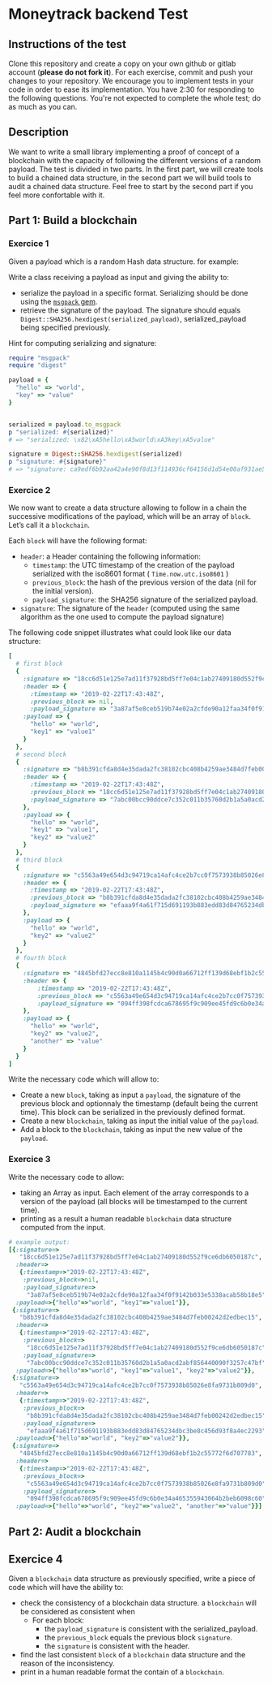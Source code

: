 # Moneytrack backend Test

## Instructions of the test
Clone this repository and create a copy on your own github or gitlab account (<b>please do not fork it</b>).
For each exercise, commit and push your changes to your repository.
We encourage you to implement tests in your code in order to ease its implementation.
You have 2:30 for responding to the following questions. You're not expected to complete the whole test; do as much as you can.

## Description

We want to write a small library implementing a proof of concept of a blockchain with the capacity of following the  different versions of a random payload.
The test is divided in two parts. In the first part, we will create tools to build a chained data structure, in the second part we will build tools to audit a chained data structure. 
Feel free to start by the second part if you feel more confortable with it.

## Part 1: Build a blockchain
 
### Exercice 1
Given a payload which is a random Hash data structure. for example:

Write a class receiving a payload as input and giving the ability to:
  - serialize the payload in a specific format. Serializing should be done using the [`msgpack` gem](https://github.com/msgpack/msgpack-ruby).
  - retrieve the signature of the payload. The signature should equals `Digest::SHA256.hexdigest(serialized_payload)`, serialized_payload being specified previously.

Hint for computing serializing and signature:

```ruby
require "msgpack"
require "digest"

payload = {
  "hello" => "world",
  "key" => "value"
}


serialized = payload.to_msgpack
p "serialized: #{serialized}"
# => "serialized: \x82\xA5hello\xA5world\xA3key\xA5value"

signature = Digest::SHA256.hexdigest(serialized)
p "signature: #{signature}" 
# => "signature: ca9edf6b92aa42a4e90f8d13f114936cf64156d1d54e00af931ae5e7a24cae28"

```


### Exercice 2
We now want to create a data structure allowing to follow in a chain the successive modifications of the payload, which will be an array of `block`. Let’s call it a `blockchain`.

Each `block` will have the following format:
 - `header`: a Header containing the following information:
    - `timestamp`: the UTC timestamp of the creation of the payload serialized with the iso8601 format ( `Time.now.utc.iso8601` )
    - `previous_block`: the hash of the previous version of the data (nil for the initial version).
    - `payload_signature`: the SHA256 signature of the serialized payload.
- `signature`: The signature of the `header` (computed using the same algorithm as the one used to compute the payload signature)


The following code snippet illustrates what could look like our data structure:
 
```ruby
[
  # first block
  {
    :signature => "18cc6d51e125e7ad11f37928bd5ff7e04c1ab27409180d552f9ce6db6050187c",
    :header => {
      :timestamp => "2019-02-22T17:43:48Z",
      :previous_block => nil,
      :payload_signature => "3a87af5e8ceb519b74e02a2cfde90a12faa34f0f9142b033e5338acab58b18e5"},
    :payload => {
      "hello" => "world",
      "key1" => "value1"
    }
  },
  # second block
  {
    :signature => "b8b391cfda8d4e35dada2fc38102cbc408b4259ae3484d7feb00242d2edbec15",
    :header => {
      :timestamp => "2019-02-22T17:43:48Z",
      :previous_block => "18cc6d51e125e7ad11f37928bd5ff7e04c1ab27409180d552f9ce6db6050187c",
      :payload_signature => "7abc00bcc90ddce7c352c011b35760d2b1a5a0acd2abf856440090f3257c47bf"
    },
    :payload => {
      "hello" => "world",
      "key1" => "value1",
      "key2" => "value2"
    }
  },
  # third block
  {
    :signature => "c5563a49e654d3c94719ca14afc4ce2b7cc0f7573938b85026e8fa9731b809d0",
    :header => {
      :timestamp => "2019-02-22T17:43:48Z",
      :previous_block => "b8b391cfda8d4e35dada2fc38102cbc408b4259ae3484d7feb00242d2edbec15",
      :payload_signature => "efaaa9f4a61f715d691193b883edd83d84765234dbc3be8c456d93f8a4ec2293"
    },
    :payload => {
      "hello" => "world",
      "key2" => "value2"
    }
  },
  # fourth block
  {
    :signature => "4845bfd27ecc8e810a1145b4c90d0a66712ff139d68ebf1b2c55772f6d707783",
    :header => {
        :timestamp => "2019-02-22T17:43:48Z",
        :previous_block => "c5563a49e654d3c94719ca14afc4ce2b7cc0f7573938b85026e8fa9731b809d0",
        :payload_signature => "094ff398fcdca678695f9c909ee45fd9c6b0e34a465355943064b2beb6098c60"
    },
    :payload => {
      "hello" => "world",
      "key2" => "value2",
      "another" => "value"
    }
  }
]
```

Write the necessary code which will allow to:
- Create a new `block`, taking as input a `payload`, the signature of the previous block and optionnaly the timestamp (default being the current time). This block can be serialized in the previously defined format.
- Create a new `blockchain`, taking as input the initial value of the `payload`.
- Add a block to the `blockchain`, taking as input the new value of the `payload`.

### Exercice 3

Write the necessary code to allow:
  - taking an Array as input. Each element of the array corresponds to a version of the payload (all blocks will be timestamped to the current time).
  - printing as a result a human readable `blockchain` data structure computed from the input.

```ruby
# example output:
[{:signature=>
   "18cc6d51e125e7ad11f37928bd5ff7e04c1ab27409180d552f9ce6db6050187c",
  :header=>
   {:timestamp=>"2019-02-22T17:43:48Z",
    :previous_block=>nil,
    :payload_signature=>
     "3a87af5e8ceb519b74e02a2cfde90a12faa34f0f9142b033e5338acab58b18e5"},
  :payload=>{"hello"=>"world", "key1"=>"value1"}},
 {:signature=>
   "b8b391cfda8d4e35dada2fc38102cbc408b4259ae3484d7feb00242d2edbec15",
  :header=>
   {:timestamp=>"2019-02-22T17:43:48Z",
    :previous_block=>
     "18cc6d51e125e7ad11f37928bd5ff7e04c1ab27409180d552f9ce6db6050187c",
    :payload_signature=>
     "7abc00bcc90ddce7c352c011b35760d2b1a5a0acd2abf856440090f3257c47bf"},
  :payload=>{"hello"=>"world", "key1"=>"value1", "key2"=>"value2"}},
 {:signature=>
   "c5563a49e654d3c94719ca14afc4ce2b7cc0f7573938b85026e8fa9731b809d0",
  :header=>
   {:timestamp=>"2019-02-22T17:43:48Z",
    :previous_block=>
     "b8b391cfda8d4e35dada2fc38102cbc408b4259ae3484d7feb00242d2edbec15",
    :payload_signature=>
     "efaaa9f4a61f715d691193b883edd83d84765234dbc3be8c456d93f8a4ec2293"},
  :payload=>{"hello"=>"world", "key2"=>"value2"}},
 {:signature=>
   "4845bfd27ecc8e810a1145b4c90d0a66712ff139d68ebf1b2c55772f6d707783",
  :header=>
   {:timestamp=>"2019-02-22T17:43:48Z",
    :previous_block=>
     "c5563a49e654d3c94719ca14afc4ce2b7cc0f7573938b85026e8fa9731b809d0",
    :payload_signature=>
     "094ff398fcdca678695f9c909ee45fd9c6b0e34a465355943064b2beb6098c60"},
  :payload=>{"hello"=>"world", "key2"=>"value2", "another"=>"value"}}]
  ``` 
 
## Part 2: Audit a blockchain
 
## Exercice 4

Given a `blockchain` data structure as previously specified, write a piece of code which will have the ability to:
- check the consistency of a blockchain data structure. a `blockchain` will be considered as consistent when 
    - For each block:
        - the `payload_signature` is consistent with the serialized_payload.
        - the `previous_block` equals the previous block `signature`.
        - the `signature` is consistent with the header.
- find the last consistent `block` of a `blockchain` data structure and the reason of the inconsistency.
- print in a human readable format the contain of a `blockchain`.
